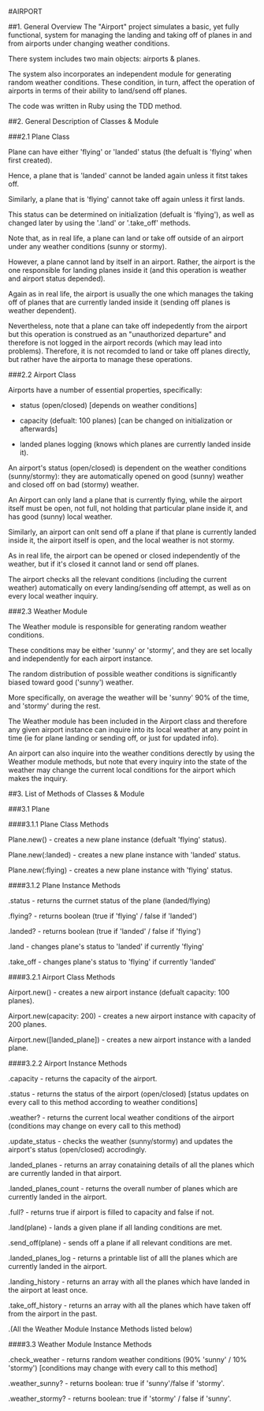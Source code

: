 #AIRPORT

##1. General Overview
The "Airport" project simulates a basic, yet fully functional, system for managing the landing and taking off of planes in and from airports under changing weather conditions.

There system includes two main objects: airports & planes. 

The system also incorporates an independent module for generating random weather conditions. These condition, in turn, affect the operation of airports in terms of their ability to land/send off planes.

The code was written in Ruby using the TDD method.

##2. General Description of Classes & Module

###2.1 Plane Class

Plane can have either 'flying' or 'landed' status (the defualt is 'flying' when first created).

Hence, a plane that is 'landed' cannot be landed again unless it fitst takes off.

Similarly, a plane that is 'flying' cannot take off again unless it first lands.

This status can be determined on initialization (defualt is 'flying'), as well as changed later by using the '.land' or '.take_off' methods.

Note that, as in real life, a plane can land or take off outside of an airport under any weather conditions (sunny or stormy). 

However, a plane cannot land by itself in an airport. Rather, the airport is the one responsible for landing planes inside it (and this operation is weather and airport status depended). 

Again as in real life, the airport is usually the one which manages the taking off of planes that are currently landed inside it (sending off planes is weather dependent). 

Nevertheless, note that a plane can take off indepedently from the airport but this operation is construed as an "unauthorized departure" and therefore is not logged in the airport records (which may lead into problems). Therefore, it is not recomded to land or take off planes directly, but rather have the airporta to manage these operations.


###2.2 Airport Class

Airports have a number of essential properties, specifically: 
- status (open/closed)  [depends on weather conditions]

- capacity (defualt: 100 planes) [can be changed on initialization or afterwards]

- landed planes logging (knows which planes are currently landed inside it).

 An airport's status (open/closed) is dependent on the weather conditions (sunny/stormy): they are automatically opened on good (sunny) weather and closed off on bad (stormy) weather.

An Airport can only land a plane that is currently flying, while the airport itself must be open, not full, not holding that particular plane inside it, and has good (sunny) local weather.

Similarly, an airport can onlt send off a plane if that plane is currently landed inside it, the airport itself is open, and the local weather is not stormy.

As in real life, the airport can be opened or closed independently of the weather, but if it's closed it cannot land or send off planes.

The airport checks all the relevant conditions (including the current weather) automatically on every landing/sending off attempt, as well as on every local weather inquiry.


###2.3 Weather Module

The Weather module is responsible for generating random weather conditions. 

These conditions may be either 'sunny' or 'stormy', and they are set locally and independently for each airport instance.

The random distribution of possible weather conditions is significantly biased toward good ('sunny') weather. 

More specifically, on average the weather will be 'sunny' 90% of the time, and 'stormy' during the rest.

The Weather module has been included in the Airport class and therefore any given airport instance can inquire into its local weather at any point in time (ie for plane landing or sending off, or just for updated info). 

An airport can also inquire into the weather conditions derectly by using the Weather module methods, but note that every inquiry into the state of the weather may change the current local conditions for the airport which makes the inquiry. 


##3. List of Methods of Classes & Module

###3.1 Plane

####3.1.1 Plane Class Methods

Plane.new()  - creates a new plane instance (defualt 'flying' status).

Plane.new(:landed) - creates a new plane instance with 'landed' status.  

Plane.new(:flying) - creates a new plane instance with 'flying' status.  

####3.1.2 Plane Instance Methods

.status  -  returns the currnet status of the plane (landed/flying)

.flying?  - returns boolean (true if 'flying' / false if 'landed')

.landed?  - returns boolean (true if 'landed' / false if 'flying')

.land  -  changes plane's status to 'landed' if currently 'flying'

.take_off - changes plane's status to 'flying' if currently 'landed'


####3.2.1 Airport Class Methods

Airport.new()  - creates a new airport instance (defualt capacity: 100 planes).

Airport.new(capacity: 200) - creates a new airport instance with capacity of 200 planes.  

Airport.new([landed_plane]) - creates a new airport instance with a landed plane. 

####3.2.2 Airport Instance Methods

.capacity   - returns the capacity of the airport.

.status  - returns the status of the airport (open/closed) [status updates on every call to this method according to weather conditions]

.weather?  - returns the current local weather conditions of the airport (conditions may change on every call to this method)

.update_status - checks the weather (sunny/stormy) and updates the airport's status (open/closed) accrodingly.

.landed_planes  - returns an array conataining details of all the planes which are currently landed in that airport.

.landed_planes_count - returns the overall number of planes which are currently landed in the airport.

.full?  - returns true if airport is filled to capacity and false if not.

.land(plane)  -  lands a given plane if all landing conditions are met.

.send_off(plane) - sends off a plane if all relevant conditions are met.

.landed_planes_log - returns a printable list of alll the planes which are currently landed in the airport.

.landing_history - returns an array with all the planes which have landed in the airport at least once.

.take_off_history  - returns an array with all the planes which have taken off from the airport in the past.

.(All the Weather Module Instance Methods listed below)


####3.3 Weather Module Instance Methods

.check_weather  -  returns random weather conditions (90% 'sunny' / 10% 'stormy') [conditions may change with every call to this method]

.weather_sunny?  -  returns boolean: true if 'sunny'/false if 'stormy'.

.weather_stormy?  -  returns boolean: true if 'stormy' / false if 'sunny'. 

 